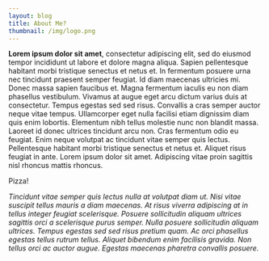 ```yaml
---
layout: blog
title: About Me?
thumbnail: /img/logo.png
---
```

**Lorem ipsum dolor sit amet**, consectetur adipiscing elit, sed do eiusmod tempor incididunt ut labore et dolore magna aliqua. Sapien pellentesque habitant morbi tristique senectus et netus et. In fermentum posuere urna nec tincidunt praesent semper feugiat. Id diam maecenas ultricies mi. Donec massa sapien faucibus et. Magna fermentum iaculis eu non diam phasellus vestibulum. Vivamus at augue eget arcu dictum varius duis at consectetur. Tempus egestas sed sed risus. Convallis a cras semper auctor neque vitae tempus. Ullamcorper eget nulla facilisi etiam dignissim diam quis enim lobortis. Elementum nibh tellus molestie nunc non blandit massa. Laoreet id donec ultrices tincidunt arcu non. Cras fermentum odio eu feugiat. Enim neque volutpat ac tincidunt vitae semper quis lectus. Pellentesque habitant morbi tristique senectus et netus et. Aliquet risus feugiat in ante. Lorem ipsum dolor sit amet. Adipiscing vitae proin sagittis nisl rhoncus mattis rhoncus.

Pizza!

_Tincidunt vitae semper quis lectus nulla at volutpat diam ut. Nisi vitae suscipit tellus mauris a diam maecenas. At risus viverra adipiscing at in tellus integer feugiat scelerisque. Posuere sollicitudin aliquam ultrices sagittis orci a scelerisque purus semper. Nulla posuere sollicitudin aliquam ultrices. Tempus egestas sed sed risus pretium quam. Ac orci phasellus egestas tellus rutrum tellus. Aliquet bibendum enim facilisis gravida. Non tellus orci ac auctor augue. Egestas maecenas pharetra convallis posuere._

